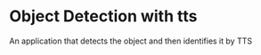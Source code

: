 
# Object Detection with tts

An application that detects the object and then identifies it by TTS 




